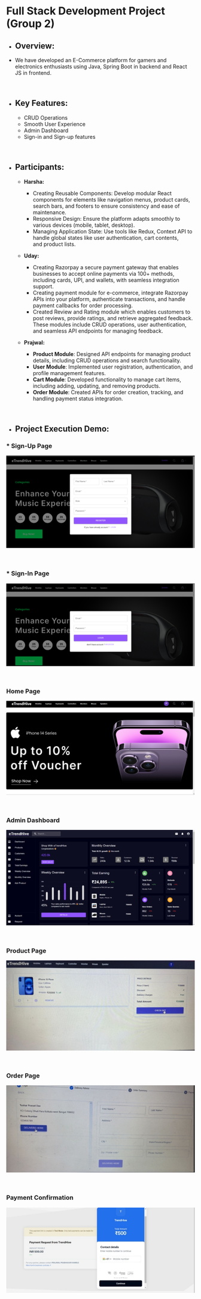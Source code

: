 # **Full Stack Development Project (Group 2)**

* ## **Overview:**
- We have developed an E-Commerce platform for gamers and electronics enthusiasts using Java, Spring Boot in backend and React JS in frontend.

<br>

* ## **Key Features:**
  - CRUD Operations
  - Smooth User Experience
  - Admin Dashboard
  - Sign-in and Sign-up features

<br>

* ## **Participants:**
  + **Harsha:**
    - Creating Reusable Components: Develop modular React components for elements like navigation menus, product cards, search bars, and footers to ensure consistency and ease of maintenance.
    - Responsive Design: Ensure the platform adapts smoothly to various devices (mobile, tablet, desktop).
    - Managing Application State: Use tools like Redux, Context API to handle global states like user authentication, cart contents, and product lists.

  + **Uday:**
    - Creating Razorpay a secure payment gateway that enables businesses to accept online payments via 100+ methods, including cards, UPI, and wallets, with seamless integration support.
    - Creating payment module for e-commerce, integrate Razorpay APIs into your platform, authenticate transactions, and handle payment callbacks for order processing.
    - Created Review and Rating module which enables customers to post reviews, provide ratings, and retrieve aggregated feedback. These modules include CRUD operations, user authentication, and seamless API endpoints for managing feedback.
  
  + **Prajwal:**
    - **Product Module**: Designed API endpoints for managing product details, including CRUD operations and search functionality.
    - **User Module**: Implemented user registration, authentication, and profile management features.
    - **Cart Module**: Developed functionality to manage cart items, including adding, updating, and removing products.
    - **Order Module**: Created APIs for order creation, tracking, and handling payment status integration.

<br>

* ## **Project Execution Demo:**

### * **Sign-Up Page**

![](Aspose.Words.c3b00a9f-4bfa-4cda-a868-58d2f2c1ad04.001.png)

<br>

### * **Sign-In Page**

![](Aspose.Words.c3b00a9f-4bfa-4cda-a868-58d2f2c1ad04.002.png)

<br>

### **Home Page**

![](Aspose.Words.c3b00a9f-4bfa-4cda-a868-58d2f2c1ad04.003.png)

<br>

### **Admin Dashboard**

![](Aspose.Words.c3b00a9f-4bfa-4cda-a868-58d2f2c1ad04.004.png)

<br>

### **Product Page**

![](Aspose.Words.c3b00a9f-4bfa-4cda-a868-58d2f2c1ad04.005.jpeg)

<br>

### **Order Page**

![](Aspose.Words.c3b00a9f-4bfa-4cda-a868-58d2f2c1ad04.006.jpeg)

<br>

### **Payment Confirmation**

![](Aspose.Words.c3b00a9f-4bfa-4cda-a868-58d2f2c1ad04.007.jpeg)
